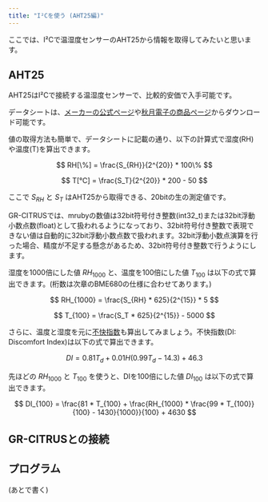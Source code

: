 ```yaml
---
title: "I²Cを使う (AHT25編)"
---
```


ここでは、I²Cで温湿度センサーのAHT25から情報を取得してみたいと思います。


## AHT25

AHT25はI²Cで接続する温湿度センサーで、比較的安価で入手可能です。

データシートは、[メーカーの公式ページ](http://aosong.com/m/en/products-61.html)や[秋月電子の商品ページ](https://akizukidenshi.com/catalog/g/gM-16731/)からダウンロード可能です。

値の取得方法も簡単で、データシートに記載の通り、以下の計算式で湿度(RH)や温度(T)を算出できます。

$$
RH[\%] = \frac{S_{RH}}{2^{20}} * 100\%
$$

$$
T[℃] = \frac{S_T}{2^{20}} * 200 - 50
$$

ここで $S_{RH}$ と $S_T$ はAHT25から取得できる、20bitの生の測定値です。

GR-CITRUSでは、mrubyの数値は32bit符号付き整数(int32_t)または32bit浮動小数点数(float)として扱われるようになっており、32bit符号付き整数で表現できない値は自動的に32bit浮動小数点数で扱われます。32bit浮動小数点演算を行った場合、精度が不足する懸念があるため、32bit符号付き整数で行うようにします。

湿度を1000倍にした値 $RH_{1000}$ と、温度を100倍にした値 $T_{100}$ は以下の式で算出できます。(桁数は次章のBME680の仕様に合わせてあります。)

$$
RH_{1000} = \frac{S_{RH} * 625}{2^{15}} * 5
$$

$$
T_{100} = \frac{S_T * 625}{2^{15}} - 5000
$$

さらに、温度と湿度を元に[不快指数](https://ja.wikipedia.org/wiki/%E4%B8%8D%E5%BF%AB%E6%8C%87%E6%95%B0)も算出してみましょう。不快指数(DI: Discomfort Index)は以下の式で算出できます。

$$
DI = 0.81T_{d} + 0.01H(0.99T_{d} - 14.3) + 46.3
$$

先ほどの $RH_{1000}$ と $T_{100}$ を使うと、DIを100倍にした値 $DI_{100}$ は以下の式で算出できます。

$$
DI_{100} = \frac{81 * T_{100} + \frac{RH_{1000} * \frac{99 * T_{100}}{100} - 1430}{1000}}{100} + 4630
$$


## GR-CITRUSとの接続

## プログラム

(あとで書く)
